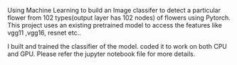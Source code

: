 Using Machine Learning to build an Image classifer to detect  a particular flower from 102 types(output layer has 102 nodes) of flowers using Pytorch.
This project uses an existing pretrained model to access the features like vgg11 ,vgg16, resnet etc..

I built and trained the classifier of the model.
coded it to work on both CPU and GPU. 
Please refer the jupyter notebook file for more details.
